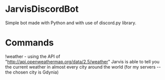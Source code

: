 # JarvisDiscordBot

Simple bot made with Python and with use of discord.py library.

# Commands
!weather - using the API of "http://api.openweathermap.org/data/2.5/weather" Jarvis is able to tell you the current weather in almost every city around the world (for my servers -- the chosen city is Gdynia) 
